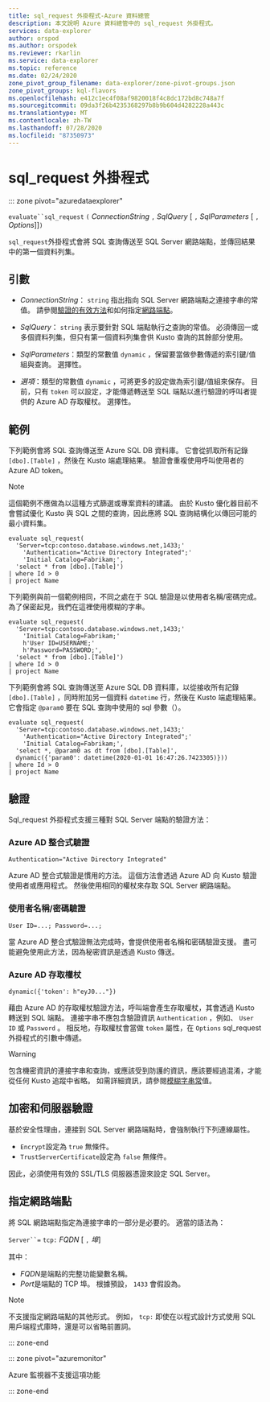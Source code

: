 ```yaml
---
title: sql_request 外掛程式-Azure 資料總管
description: 本文說明 Azure 資料總管中的 sql_request 外掛程式。
services: data-explorer
author: orspod
ms.author: orspodek
ms.reviewer: rkarlin
ms.service: data-explorer
ms.topic: reference
ms.date: 02/24/2020
zone_pivot_group_filename: data-explorer/zone-pivot-groups.json
zone_pivot_groups: kql-flavors
ms.openlocfilehash: e412c1ec4f08af9820018f4c8dc172bd8c748a7f
ms.sourcegitcommit: 09da3f26b4235368297b8b9b604d4282228a443c
ms.translationtype: MT
ms.contentlocale: zh-TW
ms.lasthandoff: 07/28/2020
ms.locfileid: "87350973"
---
```

# <a name="sql_request-plugin"></a>sql_request 外掛程式

::: zone pivot="azuredataexplorer"

  `evaluate``sql_request` `(` *ConnectionString* `,` *SqlQuery* [ `,` *SqlParameters* [ `,` *Options*]]`)`

`sql_request`外掛程式會將 SQL 查詢傳送至 SQL Server 網路端點，並傳回結果中的第一個資料列集。

## <a name="arguments"></a>引數

* *ConnectionString*： `string` 指出指向 SQL Server 網路端點之連接字串的常值。 請參閱[驗證的有效方法](#authentication)和如何指定[網路端點](#specify-the-network-endpoint)。

* *SqlQuery*： `string` 表示要針對 SQL 端點執行之查詢的常值。 必須傳回一或多個資料列集，但只有第一個資料列集會供 Kusto 查詢的其餘部分使用。

* *SqlParameters*：類型的常數值 `dynamic` ，保留要當做參數傳遞的索引鍵/值組與查詢。 選擇性。
  
* *選項*：類型的常數值 `dynamic` ，可將更多的設定做為索引鍵/值組來保存。 目前，只有 `token` 可以設定，才能傳遞轉送至 SQL 端點以進行驗證的呼叫者提供的 Azure AD 存取權杖。 選擇性。

## <a name="examples"></a>範例

下列範例會將 SQL 查詢傳送至 Azure SQL DB 資料庫。 它會從抓取所有記錄 `[dbo].[Table]` ，然後在 Kusto 端處理結果。 驗證會重複使用呼叫使用者的 Azure AD token。 

> [!NOTE]
> 這個範例不應做為以這種方式篩選或專案資料的建議。 由於 Kusto 優化器目前不會嘗試優化 Kusto 與 SQL 之間的查詢，因此應將 SQL 查詢結構化以傳回可能的最小資料集。

```kusto
evaluate sql_request(
  'Server=tcp:contoso.database.windows.net,1433;'
    'Authentication="Active Directory Integrated";'
    'Initial Catalog=Fabrikam;',
  'select * from [dbo].[Table]')
| where Id > 0
| project Name
```

下列範例與前一個範例相同，不同之處在于 SQL 驗證是以使用者名稱/密碼完成。 為了保密起見，我們在這裡使用模糊的字串。

```kusto
evaluate sql_request(
  'Server=tcp:contoso.database.windows.net,1433;'
    'Initial Catalog=Fabrikam;'
    h'User ID=USERNAME;'
    h'Password=PASSWORD;',
  'select * from [dbo].[Table]')
| where Id > 0
| project Name
```

下列範例會將 SQL 查詢傳送至 Azure SQL DB 資料庫，以從接收所有記錄 `[dbo].[Table]` ，同時附加另一個資料 `datetime` 行，然後在 Kusto 端處理結果。
它會指定 `@param0` 要在 SQL 查詢中使用的 sql 參數（）。

```kusto
evaluate sql_request(
  'Server=tcp:contoso.database.windows.net,1433;'
    'Authentication="Active Directory Integrated";'
    'Initial Catalog=Fabrikam;',
  'select *, @param0 as dt from [dbo].[Table]',
  dynamic({'param0': datetime(2020-01-01 16:47:26.7423305)}))
| where Id > 0
| project Name
```

## <a name="authentication"></a>驗證

Sql_request 外掛程式支援三種對 SQL Server 端點的驗證方法：

### <a name="azure-ad-integrated-authentication"></a>Azure AD 整合式驗證 

`Authentication="Active Directory Integrated"`

  Azure AD 整合式驗證是慣用的方法。 這個方法會透過 Azure AD 向 Kusto 驗證使用者或應用程式。 然後使用相同的權杖來存取 SQL Server 網路端點。

### <a name="usernamepassword-authentication"></a>使用者名稱/密碼驗證

`User ID=...; Password=...;`

  當 Azure AD 整合式驗證無法完成時，會提供使用者名稱和密碼驗證支援。 盡可能避免使用此方法，因為秘密資訊是透過 Kusto 傳送。

### <a name="azure-ad-access-token"></a>Azure AD 存取權杖

`dynamic({'token': h"eyJ0..."})`

   藉由 Azure AD 的存取權杖驗證方法，呼叫端會產生存取權杖，其會透過 Kusto 轉送到 SQL 端點。 連接字串不應包含驗證資訊 `Authentication` ，例如、 `User ID` 或 `Password` 。 相反地，存取權杖會當做 `token` 屬性，在 `Options` sql_request 外掛程式的引數中傳遞。
     
> [!WARNING]
> 包含機密資訊的連接字串和查詢，或應該受到防護的資訊，應該要經過混淆，才能從任何 Kusto 追蹤中省略。
> 如需詳細資訊，請參閱[模糊字串常](scalar-data-types/string.md#obfuscated-string-literals)值。

## <a name="encryption-and-server-validation"></a>加密和伺服器驗證

基於安全性理由，連接到 SQL Server 網路端點時，會強制執行下列連線屬性。

* `Encrypt`設定為 `true` 無條件。
* `TrustServerCertificate`設定為 `false` 無條件。

因此，必須使用有效的 SSL/TLS 伺服器憑證來設定 SQL Server。

## <a name="specify-the-network-endpoint"></a>指定網路端點

將 SQL 網路端點指定為連接字串的一部分是必要的。
適當的語法為：

`Server``=` `tcp:` *FQDN* [ `,` *埠*]

其中：

* *FQDN*是端點的完整功能變數名稱。
* *Port*是端點的 TCP 埠。 根據預設， `1433` 會假設為。

> [!NOTE]
> 不支援指定網路端點的其他形式。
> 例如， `tcp:` 即使在以程式設計方式使用 SQL 用戶端程式庫時，還是可以省略前置詞。

::: zone-end

::: zone pivot="azuremonitor"

Azure 監視器不支援這項功能

::: zone-end
